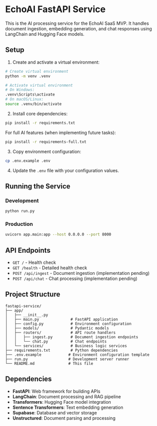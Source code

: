 # EchoAI FastAPI Service

This is the AI processing service for the EchoAI SaaS MVP. It handles document ingestion, embedding generation, and chat responses using LangChain and Hugging Face models.

## Setup

1. Create and activate a virtual environment:

```bash
# Create virtual environment
python -m venv .venv

# Activate virtual environment
# On Windows:
.venv\Scripts\activate
# On macOS/Linux:
source .venv/bin/activate
```

2. Install core dependencies:

```bash
pip install -r requirements.txt
```

For full AI features (when implementing future tasks):

```bash
pip install -r requirements-full.txt
```

3. Copy environment configuration:

```bash
cp .env.example .env
```

4. Update the `.env` file with your configuration values.

## Running the Service

### Development

```bash
python run.py
```

### Production

```bash
uvicorn app.main:app --host 0.0.0.0 --port 8000
```

## API Endpoints

- `GET /` - Health check
- `GET /health` - Detailed health check
- `POST /api/ingest` - Document ingestion (implementation pending)
- `POST /api/chat` - Chat processing (implementation pending)

## Project Structure

```
fastapi-service/
├── app/
│   ├── __init__.py
│   ├── main.py              # FastAPI application
│   ├── config.py            # Environment configuration
│   ├── models/              # Pydantic models
│   ├── routers/             # API route handlers
│   │   ├── ingest.py        # Document ingestion endpoints
│   │   └── chat.py          # Chat endpoints
│   └── services/            # Business logic services
├── requirements.txt         # Python dependencies
├── .env.example            # Environment configuration template
├── run.py                  # Development server runner
└── README.md               # This file
```

## Dependencies

- **FastAPI**: Web framework for building APIs
- **LangChain**: Document processing and RAG pipeline
- **Transformers**: Hugging Face model integration
- **Sentence Transformers**: Text embedding generation
- **Supabase**: Database and vector storage
- **Unstructured**: Document parsing and processing
